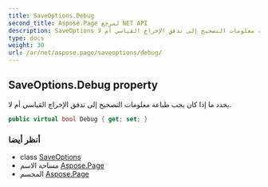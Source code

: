 ```yaml
---
title: SaveOptions.Debug
second_title: Aspose.Page لمرجع NET API
description: SaveOptions ملكية. يحدد ما إذا كان يجب طباعة معلومات التصحيح إلى تدفق الإخراج القياسي أم لا.
type: docs
weight: 30
url: /ar/net/aspose.page/saveoptions/debug/
---
```

## SaveOptions.Debug property

يحدد ما إذا كان يجب طباعة معلومات التصحيح إلى تدفق الإخراج القياسي أم لا.

```csharp
public virtual bool Debug { get; set; }
```

### أنظر أيضا

* class [SaveOptions](../)
* مساحة الاسم [Aspose.Page](../../saveoptions/)
* المجسم [Aspose.Page](../../../)


